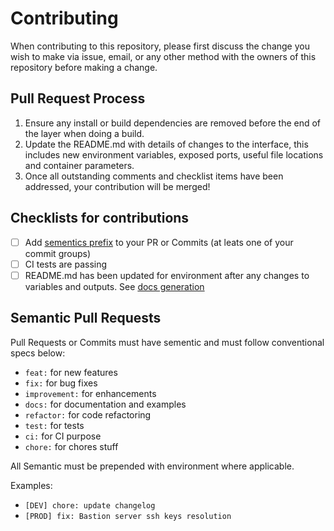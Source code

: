 # Contributing

When contributing to this repository, please first discuss the change you wish to make via issue,
email, or any other method with the owners of this repository before making a change.

## Pull Request Process

1.  Ensure any install or build dependencies are removed before the end of the layer when doing a build.
2.  Update the README.md with details of changes to the interface, this includes new environment variables, exposed ports, useful file locations and container parameters.
3. Once all outstanding comments and checklist items have been addressed, your contribution will be merged! 

## Checklists for contributions

- [ ] Add [sementics prefix](#semantic-pull-requests) to your PR or Commits (at leats one of your commit groups)
- [ ] CI tests are passing
- [ ] README.md has been updated for environment after any changes to variables and outputs. See [docs generation](README.md#Contribution)

## Semantic Pull Requests

Pull Requests or Commits must have sementic and must follow conventional specs below:

- `feat:` for new features
- `fix:` for bug fixes
- `improvement:` for enhancements
- `docs:` for documentation and examples
- `refactor:` for code refactoring
- `test:` for tests
- `ci:` for CI purpose
- `chore:` for chores stuff

All Semantic must be prepended with environment where applicable.

Examples:
- `[DEV] chore: update changelog` 
- `[PROD] fix: Bastion server ssh keys resolution` 

